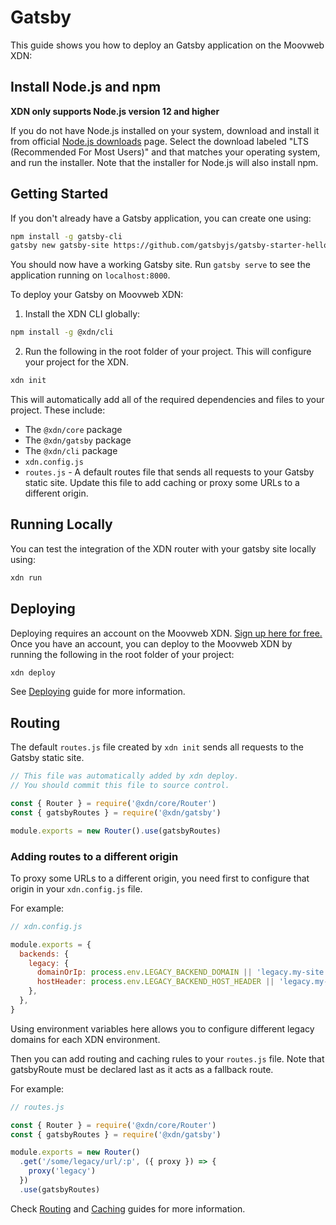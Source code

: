 # Gatsby

This guide shows you how to deploy an Gatsby application on the Moovweb XDN:

## Install Node.js and npm

__XDN only supports Node.js version 12 and higher__

If you do not have Node.js installed on your system, download and install it from official [Node.js downloads](https://nodejs.org/en/download/) page. Select the download labeled "LTS (Recommended For Most Users)" and that matches your operating system, and run the installer. Note that the installer for Node.js will also install npm.

## Getting Started

If you don't already have a Gatsby application, you can create one using:

```bash
npm install -g gatsby-cli
gatsby new gatsby-site https://github.com/gatsbyjs/gatsby-starter-hello-world
```

You should now have a working Gatsby site. Run `gatsby serve` to see the application running on `localhost:8000`.

To deploy your Gatsby on Moovweb XDN:

1. Install the XDN CLI globally:

```bash
npm install -g @xdn/cli
```

2. Run the following in the root folder of your project. This will configure your project for the XDN.

```bash
xdn init
```

This will automatically add all of the required dependencies and files to your project. These include:

- The `@xdn/core` package
- The `@xdn/gatsby` package
- The `@xdn/cli` package
- `xdn.config.js`
- `routes.js` - A default routes file that sends all requests to your Gatsby static site. Update this file to add caching or proxy some URLs to a different origin.

## Running Locally

You can test the integration of the XDN router with your gatsby site locally using:

```bash
xdn run
```

## Deploying

Deploying requires an account on the Moovweb XDN. [Sign up here for free.](https://moovweb.app/signup) Once you have an account, you can deploy to the Moovweb XDN by running the following in the root folder of your project:

```bash
xdn deploy
```

See [Deploying](deploying) guide for more information.

## Routing

The default `routes.js` file created by `xdn init` sends all requests to the Gatsby static site.

```js
// This file was automatically added by xdn deploy.
// You should commit this file to source control.

const { Router } = require('@xdn/core/Router')
const { gatsbyRoutes } = require('@xdn/gatsby')

module.exports = new Router().use(gatsbyRoutes)

```

### Adding routes to a different origin

To proxy some URLs to a different origin, you need first to configure that origin in your `xdn.config.js` file.

For example:

```js
// xdn.config.js

module.exports = {
  backends: {
    legacy: {
      domainOrIp: process.env.LEGACY_BACKEND_DOMAIN || 'legacy.my-site.com',
      hostHeader: process.env.LEGACY_BACKEND_HOST_HEADER || 'legacy.my-site.com',
    },
  },
}
```

Using environment variables here allows you to configure different legacy domains for each XDN environment.

Then you can add routing and caching rules to your `routes.js` file. Note that gatsbyRoute must be declared last as it acts as a fallback route.

For example:

```js
// routes.js

const { Router } = require('@xdn/core/Router')
const { gatsbyRoutes } = require('@xdn/gatsby')

module.exports = new Router()
  .get('/some/legacy/url/:p', ({ proxy }) => {
    proxy('legacy')
  })
  .use(gatsbyRoutes)

```

Check [Routing](routing) and [Caching](caching) guides for more information.
